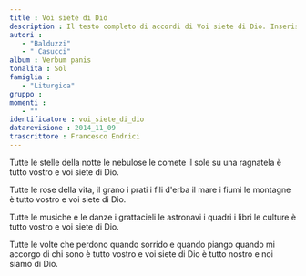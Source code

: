 ```yaml
--- 
title : Voi siete di Dio
description : Il testo completo di accordi di Voi siete di Dio. Inseriscila nel tuo canzoniere!
autori : 
   - "Balduzzi"
   - " Casucci"
album : Verbum panis
tonalita : Sol
famiglia : 
   - "Liturgica"
gruppo : 
momenti : 
   - ""
identificatore : voi_siete_di_dio
datarevisione : 2014_11_09
trascrittore : Francesco Endrici
--- 
```




Tutte le stelle della notte 
le nebulose le comete 
il sole su una ragnatela 
è tutto vostro e voi siete di Dio. 


Tutte le rose della vita, 
il grano i prati i fili d'erba 
il mare i fiumi le montagne 
è tutto vostro e voi siete di Dio. 


Tutte le musiche e le danze 
i grattacieli le astronavi 
i quadri i libri le culture 
è tutto vostro e voi siete di Dio.


Tutte le volte che perdono 
quando sorrido e quando piango 
quando mi accorgo di chi sono 
è tutto vostro e voi siete di Dio
è tutto nostro e noi siamo di Dio.



